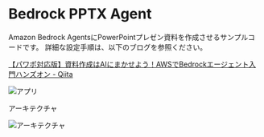 # Bedrock PPTX Agent

Amazon Bedrock AgentsにPowerPointプレゼン資料を作成させるサンプルコードです。
詳細な設定手順は、以下のブログを参照ください。

[【パワポ対応版】資料作成はAIにまかせよう！AWSでBedrockエージェント入門ハンズオン - Qiita](https://qiita.com/minorun365/items/85cb57f19fe16a87acff)

![アプリ](https://qiita-user-contents.imgix.net/https%3A%2F%2Fqiita-image-store.s3.ap-northeast-1.amazonaws.com%2F0%2F1633856%2F04ea0c51-cb8a-f83e-2b78-53ddd2c0c74b.png?ixlib=rb-4.0.0&auto=format&gif-q=60&q=75&s=c793f9bf34c13f9276c9b9bdf754d57e)

アーキテクチャ

![アーキテクチャ](https://qiita-user-contents.imgix.net/https%3A%2F%2Fqiita-image-store.s3.ap-northeast-1.amazonaws.com%2F0%2F1633856%2Fc242fc16-5d5f-a007-2890-f0d1107db064.png?ixlib=rb-4.0.0&auto=format&gif-q=60&q=75&s=efc27931489588c7499b631dfd2f7dd0)

